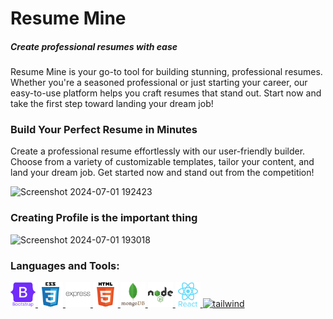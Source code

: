<h1>Resume Mine</h1>
<h5>Create professional resumes with ease</h5>
<p>Resume Mine is your go-to tool for building stunning, professional resumes. Whether you're a seasoned professional or just starting your career, our easy-to-use platform helps you craft resumes that stand out. Start now and take the first step toward landing your dream job!</p>

<p>
  <h3>Build Your Perfect Resume in Minutes</h3>
Create a professional resume effortlessly with our user-friendly builder. Choose from a variety of customizable templates, tailor your content, and land your dream job. Get started now and stand out from the competition!
</p>

![Screenshot 2024-07-01 192423](https://github.com/NithishKanth/ResumeMine/assets/119475280/057556ab-c57d-46d6-b854-1606be47ebd1)

<h3>Creating Profile is the important thing</h3>


![Screenshot 2024-07-01 193018](https://github.com/NithishKanth/ResumeMine/assets/119475280/7c42bbd3-0ec4-4a1e-b07e-086edfc04d64)


<h3 align="left">Languages and Tools:</h3>
<p align="left"> <a href="https://getbootstrap.com" target="_blank" rel="noreferrer"> <img src="https://raw.githubusercontent.com/devicons/devicon/master/icons/bootstrap/bootstrap-plain-wordmark.svg" alt="bootstrap" width="40" height="40"/> </a> <a href="https://www.w3schools.com/css/" target="_blank" rel="noreferrer"> <img src="https://raw.githubusercontent.com/devicons/devicon/master/icons/css3/css3-original-wordmark.svg" alt="css3" width="40" height="40"/> </a> <a href="https://expressjs.com" target="_blank" rel="noreferrer"> <img src="https://raw.githubusercontent.com/devicons/devicon/master/icons/express/express-original-wordmark.svg" alt="express" width="40" height="40"/> </a> <a href="https://www.w3.org/html/" target="_blank" rel="noreferrer"> <img src="https://raw.githubusercontent.com/devicons/devicon/master/icons/html5/html5-original-wordmark.svg" alt="html5" width="40" height="40"/> </a> <a href="https://www.mongodb.com/" target="_blank" rel="noreferrer"> <img src="https://raw.githubusercontent.com/devicons/devicon/master/icons/mongodb/mongodb-original-wordmark.svg" alt="mongodb" width="40" height="40"/> </a> <a href="https://nodejs.org" target="_blank" rel="noreferrer"> <img src="https://raw.githubusercontent.com/devicons/devicon/master/icons/nodejs/nodejs-original-wordmark.svg" alt="nodejs" width="40" height="40"/> </a> <a href="https://reactjs.org/" target="_blank" rel="noreferrer"> <img src="https://raw.githubusercontent.com/devicons/devicon/master/icons/react/react-original-wordmark.svg" alt="react" width="40" height="40"/> </a> <a href="https://tailwindcss.com/" target="_blank" rel="noreferrer"> <img src="https://www.vectorlogo.zone/logos/tailwindcss/tailwindcss-icon.svg" alt="tailwind" width="40" height="40"/> </a> </p>
